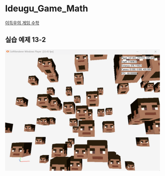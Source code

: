 # Ideugu_Game_Math
[이득우의 게임 수학](https://diesuki4.tistory.com/category/%EA%B2%8C%EC%9E%84%20%EC%88%98%ED%95%99/%EC%9D%B4%EB%93%9D%EC%9A%B0%EC%9D%98%20%EA%B2%8C%EC%9E%84%20%EC%88%98%ED%95%99)

## 실습 예제 13-2
![실습 예제 13-2](https://raw.githubusercontent.com/diesuki4/Ideugu_Game_Math/13-2_%EB%8D%94_%EC%A0%95%ED%99%95%ED%95%98%EA%B3%A0_%EB%B9%A0%EB%A5%B4%EA%B2%8C_%EB%88%88%EC%97%90_%EB%B3%B4%EC%9D%B4%EB%8A%94_%EB%AC%BC%EC%B2%B4%EB%A7%8C_%EA%B7%B8%EB%A6%AC%EA%B8%B0/Example.gif)
